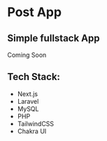 # Post App
## Simple fullstack App

Coming Soon

## Tech Stack:
* Next.js
* Laravel
* MySQL
* PHP
* TailwindCSS
* Chakra UI